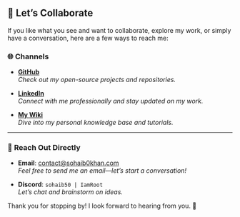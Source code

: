 ## 🤝 **Let’s Collaborate**

If you like what you see and want to collaborate, explore my work, or simply have a conversation, here are a few ways to reach me:  

### 🌐 **Channels**  

- **[GitHub](https://github.com/sohaib1khan)**  
  _Check out my open-source projects and repositories._  

- **[LinkedIn](https://www.linkedin.com/in/sohaib-k-184344a3/)**  
  _Connect with me professionally and stay updated on my work._  

- **[My Wiki](https://read.helixx.cloud/)**  
  _Dive into my personal knowledge base and tutorials._  

---

### 📧 **Reach Out Directly**

- **Email**: [contact@sohaib0khan.com](mailto:contact@sohaib0khan.com)  
  _Feel free to send me an email—let’s start a conversation!_

- **Discord**: `sohaib50 | IamRoot`  
  _Let’s chat and brainstorm on ideas._  

Thank you for stopping by! I look forward to hearing from you. 🌟
